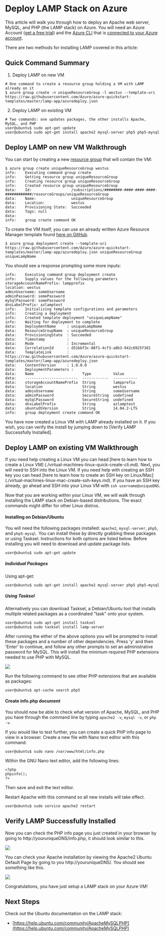 <properties
    pageTitle="Deploy LAMP on a Linux virtual machine | Microsoft Azure"
    description="Learn how to install the LAMP stack on a Linux VM"
    services="virtual-machines-linux"
    documentationCenter="virtual-machines"
    authors="jluk"
    manager="timlt"
    editor=""
    tags="azure-resource-manager"/>

<tags
    ms.service="virtual-machines-linux"
    ms.workload="infrastructure-services"
    ms.tgt_pltfrm="vm-linux"
    ms.devlang="NA"
    ms.topic="article"
    ms.date="06/07/2016"
    ms.author="juluk"/>

# <a name="deploy-lamp-stack-on-azure"></a>Deploy LAMP Stack on Azure
This article will walk you through how to deploy an Apache web server, MySQL, and PHP (the LAMP stack) on Azure. You will need an Azure Account ([get a free trial](https://azure.microsoft.com/pricing/free-trial/)) and the [Azure CLI](../xplat-cli-install.md) that is [connected to your Azure account](../xplat-cli-connect.md).

There are two methods for installing LAMP covered in this article:

## <a name="quick-command-summary"></a>Quick Command Summary

1) Deploy LAMP on new VM

```
# One command to create a resource group holding a VM with LAMP already on it
$ azure group create -n uniqueResourceGroup -l westus --template-uri https://raw.githubusercontent.com/Azure/azure-quickstart-templates/master/lamp-app/azuredeploy.json
```

2) Deploy LAMP on existing VM

```
# Two commands: one updates packages, the other installs Apache, MySQL, and PHP
user@ubuntu$ sudo apt-get update
user@ubuntu$ sudo apt-get install apache2 mysql-server php5 php5-mysql
```

## <a name="deploy-lamp-on-new-vm-walkthrough"></a>Deploy LAMP on new VM Walkthrough

You can start by creating a new [resource group](../azure-resource-manager/resource-group-overview.md) that will contain the VM:

    $ azure group create uniqueResourceGroup westus
    info:    Executing command group create
    info:    Getting resource group uniqueResourceGroup
    info:    Creating resource group uniqueResourceGroup
    info:    Created resource group uniqueResourceGroup
    data:    Id:                  /subscriptions/########-####-####-####-############/resourceGroups/uniqueResourceGroup
    data:    Name:                uniqueResourceGroup
    data:    Location:            westus
    data:    Provisioning State:  Succeeded
    data:    Tags: null
    data:
    info:    group create command OK

To create the VM itself, you can use an already written Azure Resource Manager template found [here on GitHub](https://github.com/Azure/azure-quickstart-templates/tree/master/lamp-app).

    $ azure group deployment create --template-uri https://raw.githubusercontent.com/Azure/azure-quickstart-templates/master/lamp-app/azuredeploy.json uniqueResourceGroup uniqueLampName

You should see a response prompting some more inputs:

    info:    Executing command group deployment create
    info:    Supply values for the following parameters
    storageAccountNamePrefix: lampprefix
    location: westus
    adminUsername: someUsername
    adminPassword: somePassword
    mySqlPassword: somePassword
    dnsLabelPrefix: azlamptest
    info:    Initializing template configurations and parameters
    info:    Creating a deployment
    info:    Created template deployment "uniqueLampName"
    info:    Waiting for deployment to complete
    data:    DeploymentName     : uniqueLampName
    data:    ResourceGroupName  : uniqueResourceGroup
    data:    ProvisioningState  : Succeeded
    data:    Timestamp          :
    data:    Mode               : Incremental
    data:    CorrelationId      : d51bbf3c-88f1-4cf3-a8b3-942c6925f381
    data:    TemplateLink       : https://raw.githubusercontent.com/Azure/azure-quickstart-templates/master/lamp-app/azuredeploy.json
    data:    ContentVersion     : 1.0.0.0
    data:    DeploymentParameters :
    data:    Name                      Type          Value
    data:    ------------------------  ------------  -----------
    data:    storageAccountNamePrefix  String        lampprefix
    data:    location                  String        westus
    data:    adminUsername             String        someUsername
    data:    adminPassword             SecureString  undefined
    data:    mySqlPassword             SecureString  undefined
    data:    dnsLabelPrefix            String        azlamptest
    data:    ubuntuOSVersion           String        14.04.2-LTS
    info:    group deployment create command OK

You have now created a Linux VM with LAMP already installed on it. If you wish, you can verify the install by jumping down to [Verify LAMP Successfully Installed].

## <a name="deploy-lamp-on-existing-vm-walkthrough"></a>Deploy LAMP on existing VM Walkthrough

If you need help creating a Linux VM you can head [here to learn how to create a Linux VM] (./virtual-machines-linux-quick-create-cli.md). Next, you will need to SSH into the Linux VM. If you need help with creating an SSH key you can head [here to learn how to create an SSH key on Linux/Mac] (./virtual-machines-linux-mac-create-ssh-keys.md).
If you have an SSH key already, go ahead and SSH into your Linux VM with `ssh username@uniqueDNS`.

Now that you are working within your Linux VM, we will walk through installing the LAMP stack on Debian-based distributions. The exact commands might differ for other Linux distros.

#### <a name="installing-on-debianubuntu"></a>Installing on Debian/Ubuntu

You will need the following packages installed: `apache2`, `mysql-server`, `php5`, and `php5-mysql`. You can install these by directly grabbing these packages or using Tasksel. Instructions for both options are listed below.
Before installing you will need to download and update package lists.

    user@ubuntu$ sudo apt-get update
    
##### <a name="individual-packages"></a>Individual Packages
Using apt-get:

    user@ubuntu$ sudo apt-get install apache2 mysql-server php5 php5-mysql

##### <a name="using-tasksel"></a>Using Tasksel
Alternatively you can download Tasksel, a Debian/Ubuntu tool that installs multiple related packages as a coordinated "task" onto your system.

    user@ubuntu$ sudo apt-get install tasksel
    user@ubuntu$ sudo tasksel install lamp-server

After running the either of the above options you will be prompted to install these packages and a number of other dependencies. Press 'y' and then 'Enter' to continue, and follow any other prompts to set an administrative password for MySQL. This will install the minimum required PHP extensions needed to use PHP with MySQL. 

![][1]

Run the following command to see other PHP extensions that are available as packages:

    user@ubuntu$ apt-cache search php5


#### <a name="create-infophp-document"></a>Create info.php document

You should now be able to check what version of Apache, MySQL, and PHP you have through the command line by typing `apache2 -v`, `mysql -v`, or `php -v`.

If you would like to test further, you can create a quick PHP info page to view in a browser. Create a new file with Nano text editor with this command:

    user@ubuntu$ sudo nano /var/www/html/info.php

Within the GNU Nano text editor, add the following lines:

    <?php
    phpinfo();
    ?>

Then save and exit the text editor.

Restart Apache with this command so all new installs will take effect.

    user@ubuntu$ sudo service apache2 restart

## <a name="verify-lamp-successfully-installed"></a>Verify LAMP Successfully Installed

Now you can check the PHP info page you just created in your browser by going to http://youruniqueDNS/info.php, it should look similar to this.

![][2]

You can check your Apache installation by viewing the Apache2 Ubuntu Default Page by going to you http://youruniqueDNS/. You should see something like this.

![][3]

Congratulations, you have just setup a LAMP stack on your Azure VM!

## <a name="next-steps"></a>Next Steps

Check out the Ubuntu documentation on the LAMP stack:

- [https://help.ubuntu.com/community/ApacheMySQLPHP](https://help.ubuntu.com/community/ApacheMySQLPHP)

[1]: ./media/virtual-machines-linux-deploy-lamp-stack/configmysqlpassword-small.png
[2]: ./media/virtual-machines-linux-deploy-lamp-stack/phpsuccesspage.png
[3]: ./media/virtual-machines-linux-deploy-lamp-stack/apachesuccesspage.png
